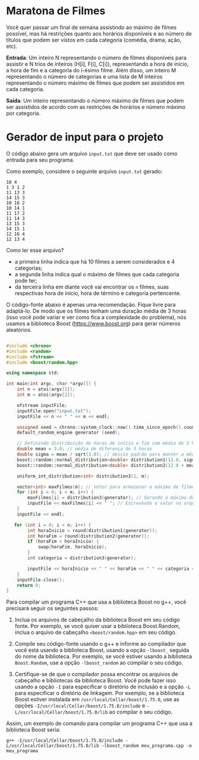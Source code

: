 # Maratona de Filmes 

Você quer passar um final de semana assistindo ao máximo de filmes possível, mas há restrições quanto aos horários disponíveis e ao número de títulos que podem ser vistos em cada categoria (comédia, drama, ação, etc).

**Entrada**: Um inteiro N representando o número de filmes disponíveis para assistir e N trios de inteiros (H[i], F[i], C[i]), representando a hora de início, a hora de fim e a categoria do i-ésimo filme. Além disso, um inteiro M representando o número de categorias e uma lista de M inteiros representando o número máximo de filmes que podem ser assistidos em cada categoria.

**Saída**: Um inteiro representando o número máximo de filmes que podem ser assistidos de acordo com as restrições de horários e número máximo por categoria.


# Gerador de input para o projeto

O código abaixo gera um arquivo `input.txt` que deve ser usado como entrada para seu programa.

Como exemplo, considere o seguinte arquivo `input.txt` gerado:

```
10 4
1 3 1 2 
11 13 3
14 15 3
10 16 2
10 14 1
11 17 2
11 14 3
13 15 3
14 15 1
12 16 4
12 13 4
```

Como ler esse arquivo?

- a primeira linha indica que há 10 filmes a serem considerados e 4 categorias;
- a segunda linha indica qual o máximo de filmes que cada categoria pode ter;
- da terceira linha em diante você vai encontrar os `n` filmes, suas respectivas hora de início, hora de término e categoria pertencente. 

O código-fonte abaixo é apenas uma recomendação. Fique livre para adaptá-lo. De modo que os filmes tenham uma duração média de 3 horas (isso você pode variar e ver como fica a complexidade do problema), nós usamos a biblioteca Boost (https://www.boost.org) para gerar números aleatórios.

```cpp

#include <chrono>
#include <random>
#include <fstream>
#include <boost/random.hpp>

using namespace std;

int main(int argc, char *argv[]) {
    int n = atoi(argv[1]);
    int m = atoi(argv[2]);

    ofstream inputFile;
    inputFile.open("input.txt");
    inputFile << n << " " << m << endl;

    unsigned seed = chrono::system_clock::now().time_since_epoch().count();
    default_random_engine generator (seed);

    // Definindo distribuição de horas de início e fim com média de 3 horas de diferença
    double mean = 3.0; // média de diferença de 3 horas
    double sigma = mean / sqrt(3.0); // desvio padrão para manter a média de diferença
    boost::random::normal_distribution<double> distribution1(12.0, sigma);
    boost::random::normal_distribution<double> distribution2(12.0 + mean, sigma);

    uniform_int_distribution<int> distribution3(1, m);

    vector<int> maxFilmes(m); // Vetor para armazenar o máximo de filmes por categoria
    for (int i = 0; i < m; i++) {
        maxFilmes[i] = distribution3(generator); // Gerando o máximo de filmes para cada categoria
        inputFile << maxFilmes[i] << " "; // Escrevendo o valor no arquivo de entrada
    }
    inputFile << endl;

   for (int i = 0; i < n; i++) {
        int horaInicio = round(distribution1(generator));
        int horaFim = round(distribution2(generator));
        if (horaFim < horaInicio) {
            swap(horaFim, horaInicio);
        }
        int categoria = distribution3(generator);

        inputFile << horaInicio << " " << horaFim << " " << categoria << endl;
    }
    inputFile.close();
    return 0;
}

```

Para compilar um programa C++ que usa a biblioteca Boost no g++, você precisará seguir os seguintes passos:

1. Inclua os arquivos de cabeçalho da biblioteca Boost em seu código fonte. Por exemplo, se você quiser usar a biblioteca Boost.Random, inclua o arquivo de cabeçalho `<boost/random.hpp>` em seu código.

2. Compile seu código-fonte usando o g++ e informe ao compilador que você está usando a biblioteca Boost, usando a opção `-lboost_` seguida do nome da biblioteca. Por exemplo, se você estiver usando a biblioteca `Boost.Random`, use a opção `-lboost_random` ao compilar o seu código.

3. Certifique-se de que o compilador possa encontrar os arquivos de cabeçalho e bibliotecas da biblioteca Boost. Você pode fazer isso usando a opção `-I` para especificar o diretório de inclusão e a opção `-L` para especificar o diretório de linkagem. Por exemplo, se a biblioteca Boost estiver instalada em `/usr/local/Cellar/boost/1.75.0`, use as opções `-I/usr/local/Cellar/boost/1.75.0/include` e `-L/usr/local/Cellar/boost/1.75.0/lib` ao compilar o seu código.

Assim, um exemplo de comando para compilar um programa C++ que usa a biblioteca Boost seria:

```
g++ -I/usr/local/Cellar/boost/1.75.0/include -L/usr/local/Cellar/boost/1.75.0/lib -lboost_random meu_programa.cpp -o meu_programa
```
